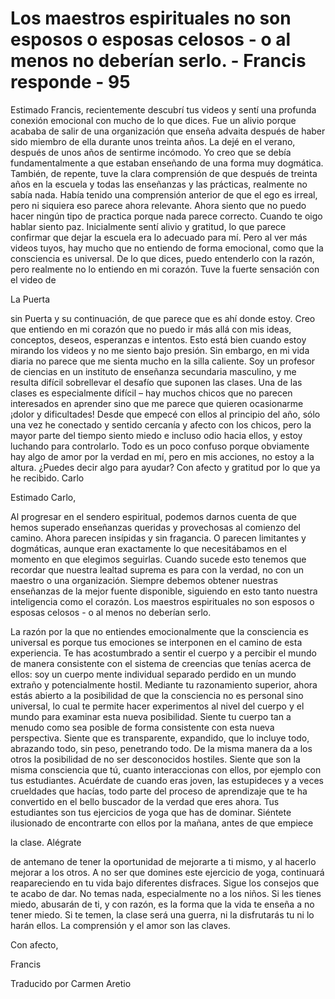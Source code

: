 # Los maestros espirituales no son esposos o esposas celosos - o al menos no deberían serlo. - Francis responde - 95

Estimado Francis, recientemente descubrí tus videos y sentí una profunda conexión emocional con mucho de lo que dices. Fue un alivio porque acababa de salir de una organización que enseña advaita después de haber sido miembro de ella durante unos treinta años. La dejé en el verano, después de unos años de sentirme incómodo. Yo creo que se debía fundamentalmente a que estaban enseñando de una forma muy dogmática. También, de repente, tuve la clara comprensión de que después de treinta años en la escuela y todas las enseñanzas y las prácticas, realmente no sabía nada. Había tenido una comprensión anterior de que el ego es irreal, pero ni siquiera eso parece ahora relevante. Ahora siento que no puedo hacer ningún tipo de practica porque nada parece correcto. Cuando te oigo hablar siento paz. Inicialmente sentí alivio y gratitud, lo que parece confirmar que dejar la escuela era lo adecuado para mí. Pero al ver más videos tuyos, hay mucho que no entiendo de forma emocional, como que la consciencia es universal. De lo que dices, puedo entenderlo con la razón, pero realmente no lo entiendo en mi corazón. Tuve la fuerte sensación con el video de 

La Puerta

sin Puerta y su continuación, de que parece que es ahí donde estoy. Creo que entiendo en mi corazón que no puedo ir más allá con mis ideas, conceptos, deseos, esperanzas e intentos. Esto está bien cuando estoy mirando los videos y no me siento bajo presión. Sin embargo, en mi vida diaria no parece que me sienta mucho en la silla caliente. Soy un profesor de ciencias en un instituto de enseñanza secundaria masculino, y me resulta difícil sobrellevar el desafío que suponen las clases. Una de las clases es especialmente difícil – hay muchos chicos que no parecen interesados en aprender sino que me parece que quieren ocasionarme ¡dolor y dificultades! Desde que empecé con ellos al principio del año, sólo una vez he conectado y sentido cercanía y afecto con los chicos, pero la mayor parte del tiempo siento miedo e incluso odio hacia ellos, y estoy luchando para controlarlo. Todo es un poco confuso porque obviamente hay algo de amor por la verdad en mí, pero en mis acciones, no estoy a la altura. ¿Puedes decir algo para ayudar? Con afecto y gratitud por lo que ya he recibido. Carlo

Estimado Carlo,

Al progresar en el sendero espiritual, podemos darnos cuenta de que hemos superado enseñanzas queridas y provechosas al comienzo del camino. Ahora parecen insípidas y sin fragancia. O parecen limitantes y dogmáticas, aunque eran exactamente lo que necesitábamos en el momento en que elegimos seguirlas. Cuando sucede esto tenemos que recordar que nuestra lealtad suprema es para con la verdad, no con un maestro o una organización. Siempre debemos obtener nuestras enseñanzas de la mejor fuente disponible, siguiendo en esto tanto nuestra inteligencia como el corazón. Los maestros espirituales no son esposos o esposas celosos - o al menos no deberían serlo.

La razón por la que no entiendes emocionalmente que la consciencia es universal es porque tus emociones se interponen en el camino de esta experiencia. Te has acostumbrado a sentir el cuerpo y a percibir el mundo de manera consistente con el sistema de creencias que tenías acerca de ellos: soy un cuerpo mente individual separado perdido en un mundo extraño y potencialmente hostil. Mediante tu razonamiento superior, ahora estás abierto a la posibilidad de que la consciencia no es personal sino universal, lo cual te permite hacer experimentos al nivel del cuerpo y el mundo para examinar esta nueva posibilidad. Siente tu cuerpo tan a menudo como sea posible de forma consistente con esta nueva perspectiva. Siente que es transparente, expandido, que lo incluye todo, abrazando todo, sin peso, penetrando todo. De la misma manera da a los otros la posibilidad de no ser desconocidos hostiles. Siente que son la misma consciencia que tú, cuanto interaccionas con ellos, por ejemplo con tus estudiantes. Acuérdate de cuando eras joven, las estupideces y a veces crueldades que hacías, todo parte del proceso de aprendizaje que te ha convertido en el bello buscador de la verdad que eres ahora. Tus estudiantes son tus ejercicios de yoga que has de dominar. Siéntete ilusionado de encontrarte con ellos por la mañana, antes de que empiece 

la clase. Alégrate

de antemano de tener la oportunidad de mejorarte a ti mismo, y al hacerlo mejorar a los otros. A no ser que domines este ejercicio de yoga, continuará reapareciendo en tu vida bajo diferentes disfraces. Sigue los consejos que te acabo de dar. No temas nada, especialmente no a los niños. Si les tienes miedo, abusarán de ti, y con razón, es la forma que la vida te enseña a no tener miedo. Si te temen, la clase será una guerra, ni la disfrutarás tu ni lo harán ellos. La comprensión y el amor son las claves.

Con afecto, 

Francis

Traducido por Carmen Aretio

